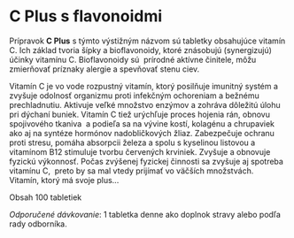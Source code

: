 C Plus s flavonoidmi
====================

Prípravok **C Plus** s týmto výstižným názvom sú tabletky obsahujúce vitamín C.
Ich základ tvoria šípky a bioflavonoidy, ktoré znásobujú (synergizujú) účinky
vitamínu C. Bioflavonoidy sú  prírodné aktívne činitele, môžu zmierňovať
príznaky alergie a spevňovať stenu ciev.

Vitamín C je vo vode rozpustný vitamín, ktorý posilňuje imunitný systém a
zvyšuje odolnosť organizmu proti infekčným ochoreniam a bežnému  prechladnutiu.
Aktivuje veľké množstvo enzýmov a zohráva dôležitú úlohu pri dýchaní buniek.
Vitamín C tiež urýchľuje proces hojenia rán, obnovu spojivového tkaniva  a
podieľa sa na vývine kostí, kolagénu a chrupaviek ako aj na syntéze hormónov
nadobličkových žliaz. Zabezpečuje ochranu proti stresu, pomáha absorpcii železa
a spolu s kyselinou listovou a vitamínom B12 stimuluje tvorbu červených
krviniek. Zvyšuje a obnovuje fyzickú výkonnosť. Počas zvýšenej fyzickej činnosti
sa zvyšuje aj spotreba vitamínu C,  preto by sa mal vtedy prijímať vo väčších
množstvách.       Vitamín, ktorý má svoje plus...

Obsah 100 tabletiek

*Odporučené dávkovanie*: 1 tabletka denne ako doplnok stravy alebo podľa rady
odborníka.

